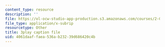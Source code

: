 ```yaml
---
content_type: resource
description: ''
file: https://ol-ocw-studio-app-production.s3.amazonaws.com/courses/2-003sc-engineering-dynamics-fall-2011/4061daaffaea536ab23239d686420c4b_wzEqF_UQkks.vtt
file_type: application/x-subrip
resourcetype: Other
title: 3play caption file
uid: 4061daaf-faea-536a-b232-39d686420c4b
---
```

